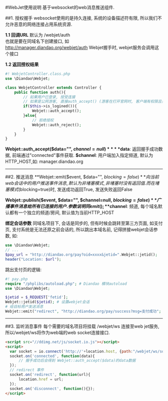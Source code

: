 #WebJet使用说明
基于websocket的web消息推送组件.

##1. 授权握手
websocket使用的是持久连接, 系统的设备描述符有限, 所以我们不允许恶意的网络连接占用系统资源.

**1.1 回调URL**
默认为 /webjet/auth    
也就是要在同域名下创建接口, 如     
http://manager.diandao.org/webjet/auth
Webjet握手时, webjet服务会调用这个接口

**1.2 返回授权结果**
```php
#! WebjetController.class.php
use \Diandao\Webjet;

class WebjetController extends Controller {
    public function auth(){
        // 如果用户已登录, 授受连接
        // 如果是公网游客, 直接auth_accept() (游客在打开官网时, 客户端有权限且只能同时存在一个webjet连接)
        if($this->is_logined()){
            Webjet::auth_accept();
        }else{
            // 拒绝授权
            Webjet::auth_reject();
        }
    }
}
```
**Webjet::auth_accept($data="", $channel=null)**
**$data**: 返回握手成功数据, 前端通过"connected"事件获取.
**$channel**: 用户端加入指定频道, 默认为HTTP_HOST,如: manager.diandao.org 

--------------
##2. 推送消息
**Webjet::emit($event, $data="", $blocking=false)**
向当前web会话中的用户推送事件消息, 默认为非堵塞模式, 非堵塞时没有返回值. 而在堵塞模式($blocking=true)时, 发送成功返回True, 发送失败返回False

**Webjet::publish($event, $data="", $channel=null, $blocking=false)**
广播事件消息给所有已连接的用户. 参数说明同 emit();
**$channel**: 频道, 每个域名默认都有一个独立的频道/房间, 默认值为当前HTTP_HOST

**绑定会话参数**
同域名项目下, 会话是同步的, 但有时候会跳转至第三方页面, 如支付页, 支付系统是无法还原之前会话的, 所以跳出本域名前, 记得拼接webjet会话参数, 如: 
```php
use \Diandao\Webjet;
// ...
$pay_url = "http://diandao.org/pay?oid=xxxx&jetid=".Webjet::jetid();
header("Location: $url");
```
跳出支付页的逻辑:
```php
#! pay.php
require "/phplibs/autoload.php"; # Diandao 模块autoload
use \Diandao\Webjet;

$jetid = $_REQUEST['fetid'];
Webjet::jetid($jetid); # 设置webjet会话
# 给目标用户发送消息
Webjet::emit("redirect", "http://diandao.org/pay/success?msg=支付成功";
```
-----------
##3. 监听消息事件
每个需要的域名项目将挂载 /webjet/ws 连接至web jet服务, 所以/webjet/ws将作为web端的web socket连接接口.
```html
<script src="//ddimg.net/js/socket.io.js"></script>
<script>
  var socket = io.connect('http://'+location.host, {path:"/webjet/ws/socket.io"});
  socket.on('connected', function(data){
      // 握手成功后会得到 Webjet::auth_accept($data)的data数据
  });
  // redirect 事件
  socket.on('redirect', function(url){
      location.href = url;
  });
  socket.on('disconnect', function(){});
</script>
```





